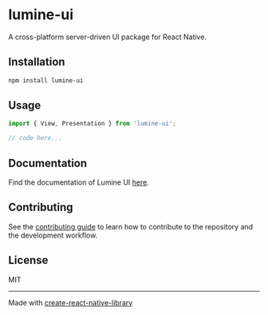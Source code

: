 # lumine-ui

A cross-platform server-driven UI package for React Native.

## Installation

```sh
npm install lumine-ui
```

## Usage

```js
import { View, Presentation } from 'lumine-ui';

// code here...

```

## Documentation

Find the documentation of Lumine UI [here](https://lumineui.vercel.app/).

## Contributing

See the [contributing guide](CONTRIBUTING.md) to learn how to contribute to the repository and the development workflow.

## License

MIT

---

Made with [create-react-native-library](https://github.com/callstack/react-native-builder-bob)
